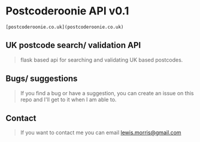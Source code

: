 # Postcoderoonie API v0.1

	[postcoderoonie.co.uk](postcoderoonie.co.uk)

## UK postcode search/ validation API

> flask based api for searching and validating UK based postcodes.

## Bugs/ suggestions
> If you find a bug or have a suggestion, you can create an issue on this repo and I'll get to it when I am able to.

## Contact
> If you want to contact me you can email lewis.morris@gmail.com 

